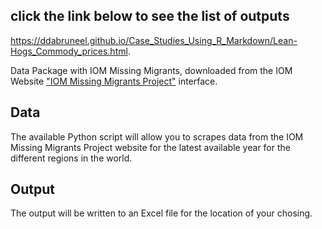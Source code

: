 ## click the link below to see the list of outputs

https://ddabruneel.github.io/Case_Studies_Using_R_Markdown/Lean-Hogs_Commody_prices.html.

Data Package with IOM Missing Migrants, downloaded from the IOM Website ["IOM Missing Migrants Project"](https://missingmigrants.iom.int/latest-global-figures) interface.

## Data

The available Python script will allow you to scrapes data from the IOM Missing Migrants Project website for the latest available year for the different regions in the world.

## Output
The output will be written to an Excel file for the location of your chosing.

